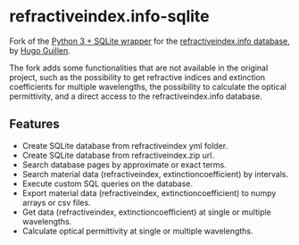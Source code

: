 # refractiveindex.info-sqlite

Fork of the [Python 3 + SQLite wrapper](https://github.com/HugoGuillen/refractiveindex.info-sqlite)
for the [refractiveindex.info database](http://refractiveindex.info/), by [Hugo Guillen](https://github.com/HugoGuillen).

The fork adds some functionalities that are not available in the original project, such as
the possibility to get refractive indices and extinction coefficients for multiple
wavelengths, the possibility to calculate the optical permittivity, and a direct
access to the refractiveindex.info database.

## Features

- Create SQLite database from refractiveindex yml folder.
- Create SQLite database from refractiveindex.zip url.
- Search database pages by approximate or exact terms.
- Search material data (refractiveindex, extinctioncoefficient) by intervals.
- Execute custom SQL queries on the database.
- Export material data (refractiveindex, extinctioncoefficient) to numpy arrays or csv files.
- Get data (refractiveindex, extinctioncoefficient) at single or multiple wavelengths.
- Calculate optical permittivity at single or multiple wavelengths.
